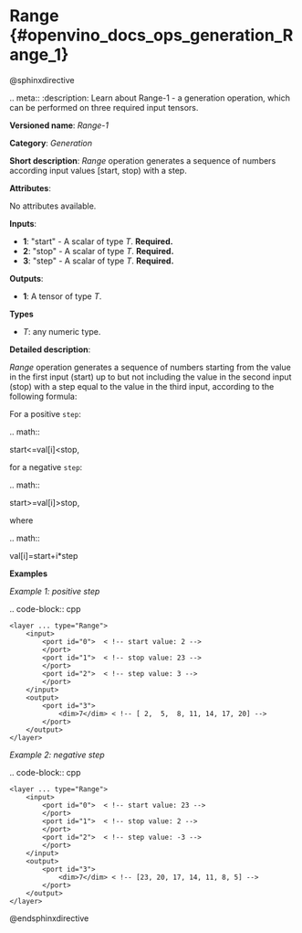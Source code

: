 # Range {#openvino_docs_ops_generation_Range_1}

@sphinxdirective

.. meta::
  :description: Learn about Range-1 - a generation operation, which can be 
                performed on three required input tensors.

**Versioned name**: *Range-1*

**Category**: *Generation*

**Short description**: *Range* operation generates a sequence of numbers according input values [start, stop) with a step.

**Attributes**:

No attributes available.

**Inputs**:

* **1**: "start" - A scalar of type *T*. **Required.**
* **2**: "stop" - A scalar of type *T*. **Required.**
* **3**: "step" - A scalar of type *T*. **Required.**

**Outputs**:

* **1**: A tensor of type *T*.

**Types**

* *T*: any numeric type.

**Detailed description**:

*Range* operation generates a sequence of numbers starting from the value in the first input (start) up to but not including the value in the second input (stop) with a step equal to the value in the third input, according to the following formula:

For a positive ``step``:

.. math::

   start<=val[i]<stop,


for a negative ``step``:

.. math::
 
   start>=val[i]>stop,


where

.. math::

   val[i]=start+i*step


**Examples**

*Example 1: positive step*

.. code-block:: cpp

    <layer ... type="Range">
        <input>
            <port id="0">  < !-- start value: 2 -->
            </port>
            <port id="1">  < !-- stop value: 23 -->
            </port>
            <port id="2">  < !-- step value: 3 -->
            </port>
        </input>
        <output>
            <port id="3">
                <dim>7</dim> < !-- [ 2,  5,  8, 11, 14, 17, 20] -->
            </port>
        </output>
    </layer>


*Example 2: negative step*

.. code-block:: cpp

    <layer ... type="Range">
        <input>
            <port id="0">  < !-- start value: 23 -->
            </port>
            <port id="1">  < !-- stop value: 2 -->
            </port>
            <port id="2">  < !-- step value: -3 -->
            </port>
        </input>
        <output>
            <port id="3">
                <dim>7</dim> < !-- [23, 20, 17, 14, 11, 8, 5] -->
            </port>
        </output>
    </layer>

@endsphinxdirective
